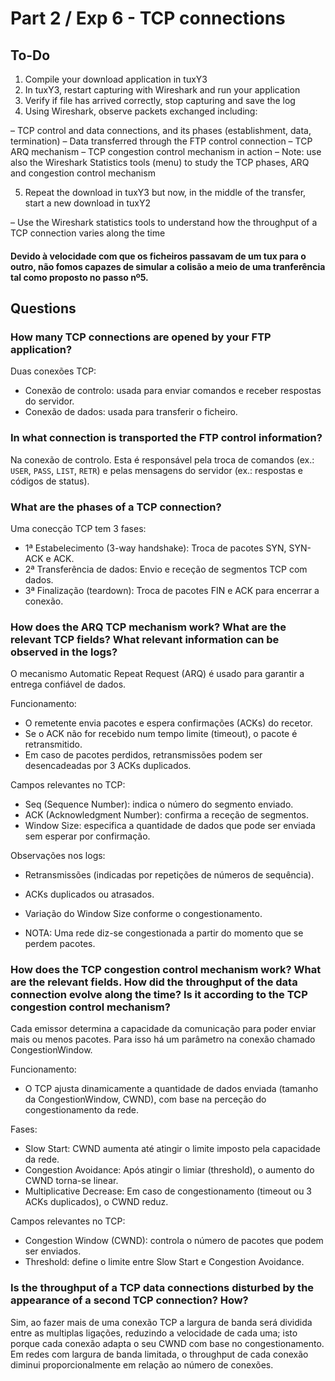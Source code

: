 # Part 2 / Exp 6 - TCP connections

## To-Do

1. Compile your download application in tuxY3
2. In tuxY3, restart capturing with Wireshark and run your application
3. Verify if file has arrived correctly, stop capturing and save the log
4. Using Wireshark, observe packets exchanged including:

– TCP control and data connections, and its phases (establishment, data, termination)
– Data transferred through the FTP control connection
– TCP ARQ mechanism
– TCP congestion control mechanism in action
– Note: use also the Wireshark Statistics tools (menu) to study the TCP phases, ARQ and congestion control mechanism

5. Repeat the download in tuxY3 but now, in the middle of the transfer, start a new download in tuxY2

– Use the Wireshark statistics tools to understand how the throughput of a TCP connection varies along the time

#### Devido à velocidade com que os ficheiros passavam de um tux para o outro, não fomos capazes de simular a colisão a meio de uma tranferência tal como proposto no passo nº5.

## Questions

### How many TCP connections are opened by your FTP application?
Duas conexões TCP:

- Conexão de controlo: usada para enviar comandos e receber respostas do servidor.
- Conexão de dados: usada para transferir o ficheiro.

### In what connection is transported the FTP control information?
Na conexão de controlo. Esta é responsável pela troca de comandos (ex.: `USER`, `PASS`, `LIST`, `RETR`) e pelas mensagens do servidor (ex.: respostas e códigos de status).

### What are the phases of a TCP connection?
Uma conecção TCP tem 3 fases:

- 1ª Estabelecimento (3-way handshake): Troca de pacotes SYN, SYN-ACK e ACK.
- 2ª Transferência de dados: Envio e receção de segmentos TCP com dados.
- 3ª Finalização (teardown): Troca de pacotes FIN e ACK para encerrar a conexão.


### How does the ARQ TCP mechanism work? What are the relevant TCP fields? What relevant information can be observed in the logs?
O mecanismo Automatic Repeat Request (ARQ) é usado para garantir a entrega confiável de dados.

Funcionamento:

- O remetente envia pacotes e espera confirmações (ACKs) do recetor.
- Se o ACK não for recebido num tempo limite (timeout), o pacote é retransmitido.
- Em caso de pacotes perdidos, retransmissões podem ser desencadeadas por 3 ACKs duplicados.

Campos relevantes no TCP:

- Seq (Sequence Number): indica o número do segmento enviado.
- ACK (Acknowledgment Number): confirma a receção de segmentos.
- Window Size: especifica a quantidade de dados que pode ser enviada sem esperar por confirmação.

Observações nos logs:

- Retransmissões (indicadas por repetições de números de sequência).
- ACKs duplicados ou atrasados.
- Variação do Window Size conforme o congestionamento.

- NOTA: Uma rede diz-se congestionada a partir do momento que se perdem pacotes.


### How does the TCP congestion control mechanism work? What are the relevant fields. How did the throughput of the data connection evolve along the time? Is it according to the TCP congestion control mechanism?
Cada emissor determina a capacidade da comunicação para poder enviar mais ou menos pacotes. Para isso há um parâmetro na conexão chamado CongestionWindow.

Funcionamento:

- O TCP ajusta dinamicamente a quantidade de dados enviada (tamanho da CongestionWindow, CWND), com base na perceção do congestionamento da rede.

Fases:

- Slow Start: CWND aumenta até atingir o limite imposto pela capacidade da rede.
- Congestion Avoidance: Após atingir o limiar (threshold), o aumento do CWND torna-se linear.
- Multiplicative Decrease: Em caso de congestionamento (timeout ou 3 ACKs duplicados), o CWND reduz.

Campos relevantes no TCP:

- Congestion Window (CWND): controla o número de pacotes que podem ser enviados. 
- Threshold: define o limite entre Slow Start e Congestion Avoidance.


### Is the throughput of a TCP data connections disturbed by the appearance of a second TCP connection? How?
Sim, ao fazer mais de uma conexão TCP a largura de banda será dividida entre as multiplas ligações, reduzindo a velocidade de cada uma; isto porque cada conexão adapta o seu CWND com base no congestionamento.
Em redes com largura de banda limitada, o throughput de cada conexão diminui proporcionalmente em relação ao número de conexões.
